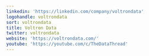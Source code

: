 ```yaml
---
linkedin: 'https://linkedin.com/company/voltrondata'
logohandle: voltrondata
sort: voltrondata
title: Voltron Data
twitter: voltrondata
website: 'https://voltrondata.com/'
youtube: 'https://youtube.com/c/TheDataThread'
---
```

